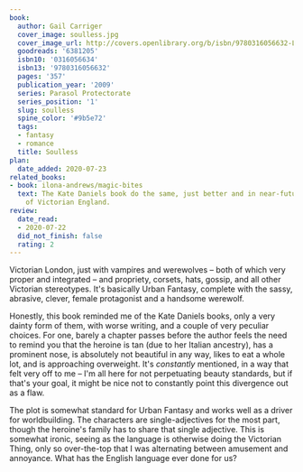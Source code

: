 ```yaml
---
book:
  author: Gail Carriger
  cover_image: soulless.jpg
  cover_image_url: http://covers.openlibrary.org/b/isbn/9780316056632-L.jpg
  goodreads: '6381205'
  isbn10: '0316056634'
  isbn13: '9780316056632'
  pages: '357'
  publication_year: '2009'
  series: Parasol Protectorate
  series_position: '1'
  slug: soulless
  spine_color: '#9b5e72'
  tags:
  - fantasy
  - romance
  title: Soulless
plan:
  date_added: 2020-07-23
related_books:
- book: ilona-andrews/magic-bites
  text: The Kate Daniels book do the same, just better and in near-future USA instead
    of Victorian England.
review:
  date_read:
  - 2020-07-22
  did_not_finish: false
  rating: 2
---
```


Victorian London, just with vampires and werewolves – both of which very proper and integrated – and propriety, corsets,
hats, gossip, and all other Victorian stereotypes. It's basically Urban Fantasy, complete with the sassy, abrasive,
clever, female protagonist and a handsome werewolf.

Honestly, this book reminded me of the Kate Daniels books, only a very dainty form of them, with worse writing, and a
couple of very peculiar choices. For one, barely a chapter passes before the author feels the need to remind you that
the heroine is tan (due to her Italian ancestry), has a prominent nose, is absolutely not beautiful in any way, likes to
eat a whole lot, and is approaching overweight. It's *constantly* mentioned, in a way that felt very off to me – I'm all
here for not perpetuating beauty standards, but if that's your goal, it might be nice not to constantly point this
divergence out as a flaw.

The plot is somewhat standard for Urban Fantasy and works well as a driver for worldbuilding. The characters are
single-adjectives for the most part, though the heroine's family has to share that single adjective. This is somewhat
ironic, seeing as the language is otherwise doing the Victorian Thing, only so over-the-top that I was alternating
between amusement and annoyance. What has the English language ever done for us?

